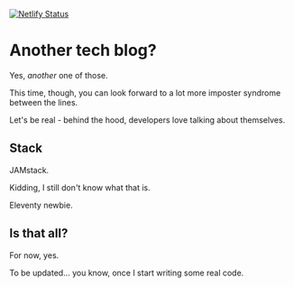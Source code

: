 [![Netlify Status](https://api.netlify.com/api/v1/badges/8daa8273-2413-4a92-81db-4f7ce6c8bb9a/deploy-status)](https://app.netlify.com/sites/shayacodes/deploys)
# Another tech blog? 

Yes, _another_ one of those. 

This time, though, you can look forward to a lot more imposter syndrome between the lines.

Let's be real - behind the hood, developers love talking about themselves. 

## Stack

JAMstack. 

Kidding, I still don't know what that is. 

Eleventy newbie.

## Is that all?

For now, yes. 

To be updated... you know, once I start writing some real code.
